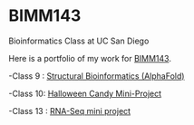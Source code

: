 # BIMM143
Bioinformatics Class at UC San Diego 

Here is a portfolio of my work for [BIMM143](https://bioboot.github.io/bimm143_F22/).

-Class 9 : [Structural Bioinformatics (AlphaFold)](Class09/StructuralBioinformatics.qmd)

-Class 10: [Halloween Candy Mini-Project](Class10_Halloween/HalloweenMiniProject.qmd)

-Class 13 : [RNA-Seq mini project](CLASS13/Class13.qmd)
